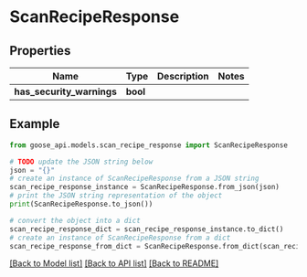 # ScanRecipeResponse


## Properties

Name | Type | Description | Notes
------------ | ------------- | ------------- | -------------
**has_security_warnings** | **bool** |  | 

## Example

```python
from goose_api.models.scan_recipe_response import ScanRecipeResponse

# TODO update the JSON string below
json = "{}"
# create an instance of ScanRecipeResponse from a JSON string
scan_recipe_response_instance = ScanRecipeResponse.from_json(json)
# print the JSON string representation of the object
print(ScanRecipeResponse.to_json())

# convert the object into a dict
scan_recipe_response_dict = scan_recipe_response_instance.to_dict()
# create an instance of ScanRecipeResponse from a dict
scan_recipe_response_from_dict = ScanRecipeResponse.from_dict(scan_recipe_response_dict)
```
[[Back to Model list]](../README.md#documentation-for-models) [[Back to API list]](../README.md#documentation-for-api-endpoints) [[Back to README]](../README.md)


